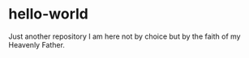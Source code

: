 # hello-world
Just another repository
I am here not by choice but by the faith of my Heavenly Father.
